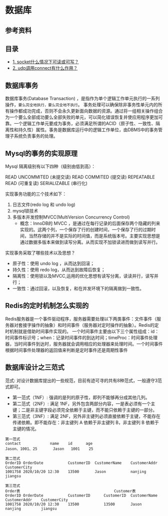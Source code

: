 # 数据库

## 参考资料


## 目录

* [1. socket什么情况下可读或可写？](#-socket什么情况下可读或可写？)
* [2. udp调用connect有什么作用？](#-udp调用connect有什么作用？)


## 数据库事务

数据库事务(Database Transaction) ，是指作为单个逻辑工作单元执行的一系列操作，`要么完全地执行，要么完全地不执行`。 事务处理可以确保除非事务性单元内的所有操作都成功完成，否则不会永久更新面向数据的资源。通过将一组相关操作组合为一个要么全部成功要么全部失败的单元，可以简化错误恢复并使应用程序更加可靠。一个逻辑工作单元要成为事务，必须满足所谓的ACID（原子性、一致性、隔离性和持久性）属性。事务是数据库运行中的逻辑工作单位，由DBMS中的事务管理子系统负责事务的处理。

## Mysql的事务的实现原理

Mysql 隔离级别有以下四种（级别由低到高）：

READ UNCOMMITED (未提交读)
READ COMMITED (提交读)
REPEATABLE READ (可重复读)
SERIALIZABLE (串行化)

实现事务功能的三个技术如下：

1. 日志文件(redo log 和 undo log)
2. mysql锁技术
3. 多版本并发控制MVCC(MultiVersion Concurrency Control)
    * 概念：InnoDB的 MVCC ，是通过在每行记录的后面保存两个隐藏的列来实现的。这两个列，一个保存了行的创建时间，一个保存了行的过期时间，当然存储的并不是实际的时间值，而是系统版本号。主要实现思想是通过数据多版本来做到读写分离。从而实现不加锁读进而做到读写并行。

实现事务采取了哪些技术以及思想？

* 原子性：使用 undo log ，从而达到回滚；
* 持久性：使用 redo log，从而达到故障后恢复；
* 隔离性：使用锁以及MVCC,运用的优化思想有读写分离，读读并行，读写并行；
* 一致性：通过回滚，以及恢复，和在并发环境下的隔离做到一致性。

## Redis的定时机制怎么实现的

Redis服务器是一个事件驱动程序，服务器需要处理以下两类事件：文件事件（服务器对套接字操作的抽象）和时间事件（服务器对定时操作的抽象）。Redis的定时机制就是借助时间事件实现的。
一个时间事件主要由以下三个属性组成：id：时间事件标识号；when：记录时间事件的到达时间；timeProc：时间事件处理器，当时间事件到达时，服务器就会调用相应的处理器来处理时间。一个时间事件根据时间事件处理器的返回值来判断是定时事件还是周期性事件

## 数据库设计之三范式

范式: 对设计数据库提出的一些规范，目前有迹可寻的共有8种范式，一般遵守3范式即可。

* 第一范式（1NF）: 强调的是列的原子性，即列不能够再分成其他几列。
* 第二范式（2NF）: 满足 1NF，另外包含两部分内容，一是表必须有一个主键；二是非主键字段必须完全依赖于主键，而不能只依赖于主键的一部分。
* 第三范式（3NF）: 满足 2NF，另外非主键列必须直接依赖于主键，不能存在传递依赖。即不能存在：非主键列 A 依赖于非主键列 B，非主键列 B 依赖于主键的情况。

```
第一范式
contact	 	        name	id	    age
Jason、1001、25	 	Jason	1001	25

第二范式
OrderID OrderDate           CustomerID  CustomerName    CustomerAddr    CustomerCity	 	 
1001758	2020/10/20 12:30	13500	    Jason	        nanjing	        jiangsu

第三范式
Order表	 	                                    Customer表
OrderID	OrderDate	        CustomerID	    CustomerID	CustomerName	CustomerAddr	CustomerCity
1001758	2020/10/20 12:30	13500	 	    13500	    Jason	        nanjing	        jiangsu

```